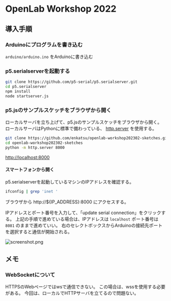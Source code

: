 # OpenLab Workshop 2022

## 導入手順

### Arduinoにプログラムを書き込む

`arduino/arduino.ino` をArduinoに書き込む

### p5.serialserverを起動する

```bash
git clone https://github.com/p5-serial/p5.serialserver.git
cd p5.serialserver
npm install
node startserver.js
```

### p5.jsのサンプルスケッチをブラウザから開く

ローカルサーバを立ち上げて、p5.jsのサンプルスケッチをブラウザから開く。
ローカルサーバはPythonに標準で備わっている、
[http.server](https://docs.python.org/ja/3/library/http.server.html) を使用する。

```bash
git clone https://github.com/enkatsu/openlab-workshop202302-sketches.git
cd openlab-workshop202302-sketches
python -m http.server 8000
```

[http://localhost:8000](http://localhost:8000)

#### スマートフォンから開く

p5.serialserverを起動しているマシンのIPアドレスを確認する。

```bash
ifconfig | grep 'inet '
```

ブラウザから http://${IP_ADDRESS}:8000 にアクセスする。

IPアドレスとポート番号を入力して、「update serial connection」をクリックする。
上記の手順で進めている場合は、IPアドレスは `localhost` ポート番号は `8081` のままで進めていい。
右のセレクトボックスからArduinoの接続先ポートを選択すると通信が開始される。

![screenshot.png](screenshot.png)


## メモ

### WebSocketについて

HTTPSのWebページではwsで通信できない。
この場合は、wssを使用する必要がある。
今回は、ローカルでHTTPサーバを立てるので問題ない。
